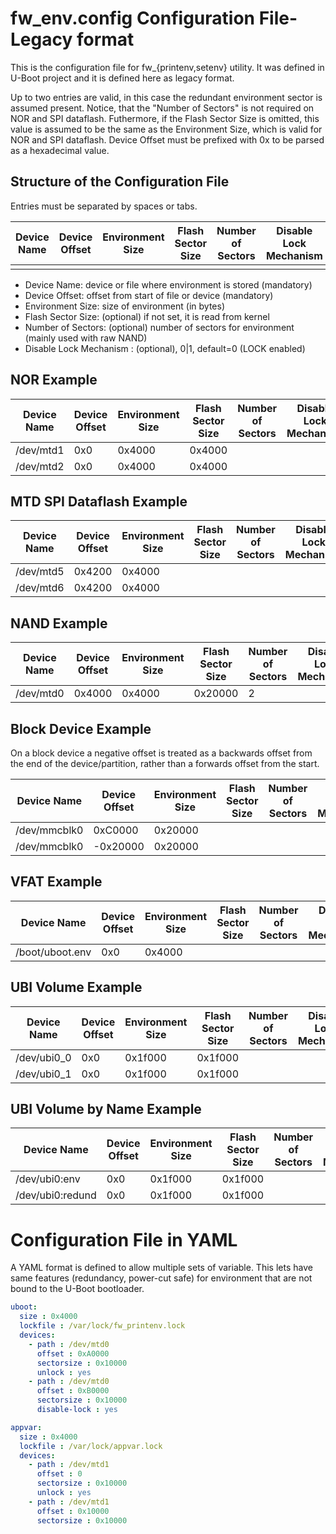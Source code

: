 <!--
SPDX-FileCopyrightText: 2019-2021 Stefano Babic <sbabic@denx.de>

SPDX-License-Identifier:     LGPL-2.1-or-later
-->
fw_env.config Configuration File- Legacy format
================================================

This is the configuration file for fw_{printenv,setenv} utility. It was defined
in U-Boot project and it is defined here as legacy format.

Up to two entries are valid, in this case the redundant
environment sector is assumed present.
Notice, that the "Number of Sectors" is not required on NOR and SPI dataflash.
Futhermore, if the Flash Sector Size is omitted, this value is assumed to
be the same as the Environment Size, which is valid for NOR and SPI dataflash.
Device Offset must be prefixed with 0x to be parsed as a hexadecimal value.


Structure of the Configuration File
-----------------------------------

Entries must be separated by spaces or tabs.

| Device Name      | Device Offset | Environment Size | Flash Sector Size | Number of Sectors | Disable Lock Mechanism |
|------------------|---------------|------------------|-------------------|-------------------|------------------------|
|                  |               |                  |                   |                   |                        |

- Device Name: device or file where environment is stored (mandatory)
- Device Offset: offset from start of file or device (mandatory)
- Environment Size: size of environment (in bytes)
- Flash Sector Size: (optional) if not set, it is read from kernel
- Number of Sectors: (optional) number of sectors for environment (mainly used
  with raw NAND)
- Disable Lock Mechanism : (optional), 0|1, default=0 (LOCK enabled)


NOR Example
-----------

| Device Name      | Device Offset | Environment Size | Flash Sector Size | Number of Sectors | Disable Lock Mechanism |
|------------------|---------------|------------------|-------------------|-------------------|------------------------|
| /dev/mtd1        |     0x0       |      0x4000      |      0x4000       |                   |                        |
| /dev/mtd2        |     0x0       |      0x4000      |      0x4000       |                   |                        |


MTD SPI Dataflash Example
-------------------------

| Device Name      | Device Offset | Environment Size | Flash Sector Size | Number of Sectors | Disable Lock Mechanism |
|------------------|---------------|------------------|-------------------|-------------------|------------------------|
| /dev/mtd5        |     0x4200    |      0x4000      |                   |                   |                        |
| /dev/mtd6        |     0x4200    |      0x4000      |                   |                   |                        |


NAND Example
------------

| Device Name      | Device Offset | Environment Size | Flash Sector Size | Number of Sectors | Disable Lock Mechanism |
|------------------|---------------|------------------|-------------------|-------------------|------------------------|
| /dev/mtd0        |     0x4000    |      0x4000      |      0x20000      |         2         |                        |


Block Device Example
--------------------

On a block device a negative offset is treated as a backwards offset from the
end of the device/partition, rather than a forwards offset from the start.

| Device Name      | Device Offset | Environment Size | Flash Sector Size | Number of Sectors | Disable Lock Mechanism |
|------------------|---------------|------------------|-------------------|-------------------|------------------------|
| /dev/mmcblk0     |     0xC0000   |     0x20000      |                   |                   |                        |
| /dev/mmcblk0     |    -0x20000   |     0x20000      |                   |                   |                        |


VFAT Example
------------

| Device Name      | Device Offset | Environment Size | Flash Sector Size | Number of Sectors | Disable Lock Mechanism |
|------------------|---------------|------------------|-------------------|-------------------|------------------------|
| /boot/uboot.env  |     0x0       |      0x4000      |                   |                   |                        |


UBI Volume Example
------------------

| Device Name      | Device Offset | Environment Size | Flash Sector Size | Number of Sectors | Disable Lock Mechanism |
|------------------|---------------|------------------|-------------------|-------------------|------------------------|
| /dev/ubi0_0      |     0x0       |      0x1f000     |      0x1f000      |                   |                        |
| /dev/ubi0_1      |     0x0       |      0x1f000     |      0x1f000      |                   |                        |


UBI Volume by Name Example
--------------------------

| Device Name      | Device Offset | Environment Size | Flash Sector Size | Number of Sectors | Disable Lock Mechanism |
|------------------|---------------|------------------|-------------------|-------------------|------------------------|
| /dev/ubi0:env    |     0x0       |      0x1f000     |      0x1f000      |                   |                        |
| /dev/ubi0:redund |     0x0       |      0x1f000     |      0x1f000      |                   |                        |

Configuration File in YAML
==========================

A YAML format is defined to allow multiple sets of variable. This lets have same
features (redundancy, power-cut safe) for environment that are not bound to the
U-Boot bootloader.

```yaml
uboot:
  size : 0x4000
  lockfile : /var/lock/fw_printenv.lock
  devices:
    - path : /dev/mtd0
      offset : 0xA0000
      sectorsize : 0x10000
      unlock : yes
    - path : /dev/mtd0
      offset : 0xB0000
      sectorsize : 0x10000
      disable-lock : yes

appvar:
  size : 0x4000
  lockfile : /var/lock/appvar.lock
  devices:
    - path : /dev/mtd1
      offset : 0
      sectorsize : 0x10000
      unlock : yes
    - path : /dev/mtd1
      offset : 0x10000
      sectorsize : 0x10000
```
